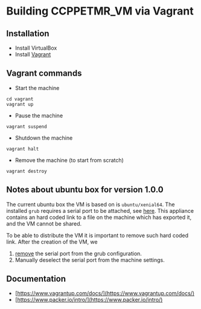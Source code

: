 # Building CCPPETMR_VM via Vagrant

## Installation

- Install VirtualBox
- Install [Vagrant](https://www.vagrantup.com)

## Vagrant commands

- Start the machine

```
cd vagrant
vagrant up
```

- Pause the machine

```
vagrant suspend
```

- Shutdown the machine

```
vagrant halt
```

- Remove the machine (to start from scratch)

```
vagrant destroy
```

## Notes about ubuntu box for version 1.0.0

The current ubuntu box the VM is based on is `ubuntu/xenial64`. The installed `grub` requires a serial port to be attached, see [here](https://github.com/CCPPETMR/CCPPETMR_VM/issues/58). This appliance contains an hard coded link to a file on the machine which has exported it, and the VM cannot be shared.

To be able to distribute the VM it is important to remove such hard coded link. After the creation of the VM, we 

1. [remove](https://github.com/CCPPETMR/CCPPETMR_VM/blob/master/vagrant/Vagrantfile#L101) the serial port from the grub configuration.
2. Manually deselect the serial port from the machine settings.

## Documentation

- [https://www.vagrantup.com/docs/](https://www.vagrantup.com/docs/)
- [https://www.packer.io/intro/](https://www.packer.io/intro/)
